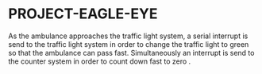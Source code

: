 # PROJECT-EAGLE-EYE
As the ambulance approaches the traffic light system, a serial interrupt is
send to the traffic light system in order to change the traffic light to green so that the ambulance can pass fast. 
Simultaneously an interrupt is send to the counter system in order to count down fast to zero .
